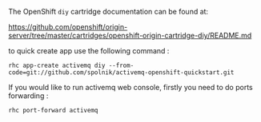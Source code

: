 The OpenShift `diy` cartridge documentation can be found at:

https://github.com/openshift/origin-server/tree/master/cartridges/openshift-origin-cartridge-diy/README.md

to quick create app use the following command :
```
rhc app-create activemq diy --from-code=git://github.com/spolnik/activemq-openshift-quickstart.git
```

If you would like to run activemq web console, firstly you need to do ports forwarding :
```
rhc port-forward activemq
```
